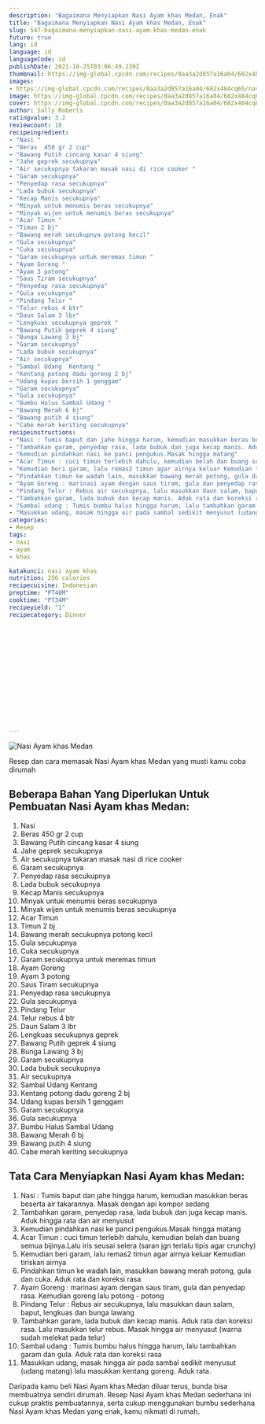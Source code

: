 ```yaml
---
description: "Bagaimana Menyiapkan Nasi Ayam khas Medan, Enak"
title: "Bagaimana Menyiapkan Nasi Ayam khas Medan, Enak"
slug: 547-bagaimana-menyiapkan-nasi-ayam-khas-medan-enak
future: true
lang: id
language: id
languageCode: id
publishDate: 2021-10-25T03:06:49.239Z 
thumbnail: https://img-global.cpcdn.com/recipes/0aa3a2d857a16a04/682x484cq65/nasi-ayam-khas-medan-foto-resep-utama.png
images:
- https://img-global.cpcdn.com/recipes/0aa3a2d857a16a04/682x484cq65/nasi-ayam-khas-medan-foto-resep-utama.png
image: https://img-global.cpcdn.com/recipes/0aa3a2d857a16a04/682x484cq65/nasi-ayam-khas-medan-foto-resep-utama.png
cover: https://img-global.cpcdn.com/recipes/0aa3a2d857a16a04/682x484cq65/nasi-ayam-khas-medan-foto-resep-utama.png
author: Sally Roberts
ratingvalue: 3.2
reviewcount: 10
recipeingredient:
- "Nasi "
- "Beras  450 gr 2 cup"
- "Bawang Putih cincang kasar 4 siung"
- "Jahe geprek secukupnya"
- "Air secukupnya takaran masak nasi di rice cooker "
- "Garam secukupnya"
- "Penyedap rasa secukupnya"
- "Lada bubuk secukupnya"
- "Kecap Manis secukupnya"
- "Minyak untuk menumis beras secukupnya"
- "Minyak wijen untuk menumis beras secukupnya"
- "Acar Timun "
- "Timun 2 bj"
- "Bawang merah secukupnya potong kecil"
- "Gula secukupnya"
- "Cuka secukupnya"
- "Garam secukupnya untuk meremas timun "
- "Ayam Goreng "
- "Ayam 3 potong"
- "Saus Tiram secukupnya"
- "Penyedap rasa secukupnya"
- "Gula secukupnya"
- "Pindang Telur "
- "Telur rebus 4 btr"
- "Daun Salam 3 lbr"
- "Lengkuas secukupnya geprek "
- "Bawang Putih geprek 4 siung"
- "Bunga Lawang 3 bj"
- "Garam secukupnya"
- "Lada bubuk secukupnya"
- "Air secukupnya"
- "Sambal Udang  Kentang "
- "Kentang potong dadu goreng 2 bj"
- "Udang kupas bersih 1 genggam"
- "Garam secukupnya"
- "Gula secukupnya"
- "Bumbu Halus Sambal Udang "
- "Bawang Merah 6 bj"
- "Bawang putih 4 siung"
- "Cabe merah keriting secukupnya"
recipeinstructions:
- "Nasi : Tumis baput dan jahe hingga harum, kemudian masukkan beras beserta air takarannya. Masak dengan api kompor sedang"
- "Tambahkan garam, penyedap rasa, lada bubuk dan juga kecap manis. Aduk hingga rata dan air menyusut"
- "Kemudian pindahkan nasi ke panci pengukus.Masak hingga matang"
- "Acar Timun : cuci timun terlebih dahulu, kemudian belah dan buang semua bijinya.Lalu iris seusai selera (saran jgn terlalu tipis agar crunchy)"
- "Kemudian beri garam, lalu remas2 timun agar airnya keluar Kemudian tiriskan airnya"
- "Pindahkan timun ke wadah lain, masukkan bawang merah potong, gula dan cuka. Aduk rata dan koreksi rasa"
- "Ayam Goreng : marinasi ayam dengan saus tiram, gula dan penyedap rasa. Kemudian goreng lalu potong - potong"
- "Pindang Telur : Rebus air secukupnya, lalu masukkan daun salam, baput, lengkuas dan bunga lawang"
- "Tambahkan garam, lada bubuk dan kecap manis. Aduk rata dan koreksi rasa. Lalu masukkan telur rebus. Masak hingga air menyusut (warna sudah melekat pada telur)"
- "Sambal udang : Tumis bumbu halus hingga harum, lalu tambahkan garam dan gula. Aduk rata dan koreksi rasa"
- "Masukkan udang, masak hingga air pada sambal sedikit menyusut (udang matang) lalu masukkan kentang goreng. Aduk rata."
categories:
- Resep
tags:
- nasi
- ayam
- khas

katakunci: nasi ayam khas 
nutrition: 256 calories
recipecuisine: Indonesian
preptime: "PT40M"
cooktime: "PT34M"
recipeyield: "1"
recipecategory: Dinner


     
    
    
    
    
    
    
    
    
    
    
      
    
---
```



![Nasi Ayam khas Medan](https://img-global.cpcdn.com/recipes/0aa3a2d857a16a04/682x484cq65/nasi-ayam-khas-medan-foto-resep-utama.png)

Resep dan cara memasak  Nasi Ayam khas Medan yang musti kamu coba dirumah

<!--inarticleads1-->

## Beberapa Bahan Yang Diperlukan Untuk Pembuatan Nasi Ayam khas Medan:

1. Nasi 
1. Beras  450 gr 2 cup
1. Bawang Putih cincang kasar 4 siung
1. Jahe geprek secukupnya
1. Air secukupnya takaran masak nasi di rice cooker 
1. Garam secukupnya
1. Penyedap rasa secukupnya
1. Lada bubuk secukupnya
1. Kecap Manis secukupnya
1. Minyak untuk menumis beras secukupnya
1. Minyak wijen untuk menumis beras secukupnya
1. Acar Timun 
1. Timun 2 bj
1. Bawang merah secukupnya potong kecil
1. Gula secukupnya
1. Cuka secukupnya
1. Garam secukupnya untuk meremas timun 
1. Ayam Goreng 
1. Ayam 3 potong
1. Saus Tiram secukupnya
1. Penyedap rasa secukupnya
1. Gula secukupnya
1. Pindang Telur 
1. Telur rebus 4 btr
1. Daun Salam 3 lbr
1. Lengkuas secukupnya geprek 
1. Bawang Putih geprek 4 siung
1. Bunga Lawang 3 bj
1. Garam secukupnya
1. Lada bubuk secukupnya
1. Air secukupnya
1. Sambal Udang  Kentang 
1. Kentang potong dadu goreng 2 bj
1. Udang kupas bersih 1 genggam
1. Garam secukupnya
1. Gula secukupnya
1. Bumbu Halus Sambal Udang 
1. Bawang Merah 6 bj
1. Bawang putih 4 siung
1. Cabe merah keriting secukupnya



<!--inarticleads2-->

## Tata Cara Menyiapkan Nasi Ayam khas Medan:

1. Nasi : Tumis baput dan jahe hingga harum, kemudian masukkan beras beserta air takarannya. Masak dengan api kompor sedang
1. Tambahkan garam, penyedap rasa, lada bubuk dan juga kecap manis. Aduk hingga rata dan air menyusut
1. Kemudian pindahkan nasi ke panci pengukus.Masak hingga matang
1. Acar Timun : cuci timun terlebih dahulu, kemudian belah dan buang semua bijinya.Lalu iris seusai selera (saran jgn terlalu tipis agar crunchy)
1. Kemudian beri garam, lalu remas2 timun agar airnya keluar Kemudian tiriskan airnya
1. Pindahkan timun ke wadah lain, masukkan bawang merah potong, gula dan cuka. Aduk rata dan koreksi rasa
1. Ayam Goreng : marinasi ayam dengan saus tiram, gula dan penyedap rasa. Kemudian goreng lalu potong - potong
1. Pindang Telur : Rebus air secukupnya, lalu masukkan daun salam, baput, lengkuas dan bunga lawang
1. Tambahkan garam, lada bubuk dan kecap manis. Aduk rata dan koreksi rasa. Lalu masukkan telur rebus. Masak hingga air menyusut (warna sudah melekat pada telur)
1. Sambal udang : Tumis bumbu halus hingga harum, lalu tambahkan garam dan gula. Aduk rata dan koreksi rasa
1. Masukkan udang, masak hingga air pada sambal sedikit menyusut (udang matang) lalu masukkan kentang goreng. Aduk rata.




Daripada kamu beli  Nasi Ayam khas Medan  diluar terus, bunda  bisa membuatnya sendiri dirumah. Resep  Nasi Ayam khas Medan  sederhana ini cukup praktis pembuatannya, serta cukup menggunakan bumbu sederhana  Nasi Ayam khas Medan  yang enak, kamu nikmati di rumah.
